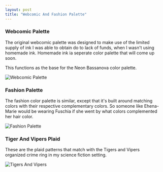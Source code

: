 ```yaml
---
layout: post
title: "Webcomic And Fashion Palette"
---
```

### Webcomic Palette
The original webcomic palette was designed to make use of the limited supply of ink I was able to obtain do to lack of funds, when I wasn't using homemade ink. Homemade ink ia seperate color palette that will come up soon.

This functions as the base for the Neon Bassanova color palette.

![Webcomic Palette]()

### Fashion Palette
The fashion color palette is similar, except that it's built around matching colors with their respective complementary colors. So someone like Ehena-Marie would be wearing Fuschia if she went by what colors complemented her hair color.

![Fashion Palette]()

### Tiger And Vipers Plaid
These are the plaid patterns that match with the Tigers and Vipers organized crime ring in my science fiction setting.

![Tigers And Vipers]()
